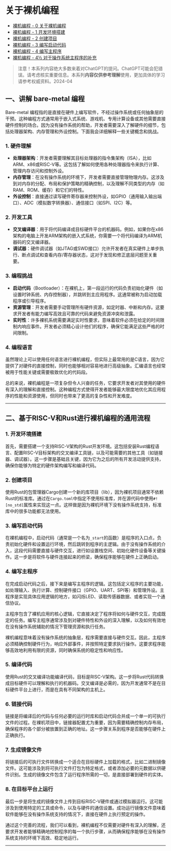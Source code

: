 # 关于裸机编程

- [裸机编程 - 0 关于裸机编程](0-About-bare-metal-programming)
- [裸机编程 - 1 开发环境搭建](1-Development-environment-setup)
- [裸机编程 - 2 创建项目](2-Create-project)
- [裸机编程 - 3 编写启动代码](3-Writing-boot-code)
- [裸机编程 - 4 编写主程序](4-Writing-the-main-program)
- [裸机编程 - 4½ 对于操作系统主程序的补充](4½-Supplement-for-the-main-program-of-operating-systems)

> 注意！本系列内容绝大多数来着对ChatGPT的提问。ChatGPT可能会犯错误。请考虑核实重要信息。本系列**内容仅供参考理解**使用，更加具体的学习请参考权威资料。2024-04

## 一、讲解 bare-metal 编程

Bare-metal 编程指的是直接在硬件上编写软件，不经过操作系统或任何抽象层的干预。这种编程方式通常用于嵌入式系统、游戏机、专用计算设备或其他需要直接硬件控制的场合。因为没有操作系统的帮助，开发者需要深入了解硬件的细节，包括处理器架构、内存管理和外设控制。下面我会详细解释一些关键概念和挑战。

### 1. 硬件理解

- **处理器架构**：开发者需要理解其目标处理器的指令集架构（ISA），比如ARM、x86或RISC-V等。这包括了解如何使用各种处理器指令来执行计算、管理内存访问和控制外设。
- **内存管理**：在没有操作系统的环境下，开发者需要直接管理物理内存。这涉及到对内存的分配、布局和保护策略的精确控制，以及理解不同类型的内存（如RAM、ROM、缓存）和它们的特性。
- **外设控制**：直接通过读写硬件寄存器来控制外设，如GPIO（通用输入输出端口）、ADC（模拟数字转换器）、通信接口（如SPI、I2C）等。

### 2. 开发工具

- **交叉编译器**：用于将代码编译成目标硬件平台的机器码。例如，如果你在x86架构的电脑上开发ARM架构的嵌入式系统，你需要一个将代码编译为ARM机器码的交叉编译器。
- **调试器**：硬件调试器（如JTAG或SWD接口）允许开发者在真实硬件上单步执行、断点调试和查看内存/寄存器状态，这对于发现和修正底层问题至关重要。

### 3. 编程挑战

- **启动代码**（Bootloader）：在裸机上，第一段运行的代码负责初始化硬件（如设置时钟系统、内存控制器），并跳转到主应用程序。这通常被称为启动加载程序或引导程序。
- **资源管理**：开发者需要手动管理所有硬件资源，如定时器、中断和内存。这要求开发者有能力编写高效且可靠的代码来避免资源冲突和泄露。
- **实时性**：许多裸机系统需要满足实时性要求，意味着软件必须在给定的时间限制内响应事件。开发者必须精心设计他们的程序，确保它能满足这些严格的时间限制。

### 4. 编程语言

虽然理论上可以使用任何语言进行裸机编程，但实际上最常用的是C语言，因为它提供了对硬件的直接控制，同时也能够相对容易地进行高级抽象。汇编语言也经常被用于性能关键或需要极致优化的代码段。

总的来说，裸机编程是一项复杂但令人兴奋的任务，它要求开发者对其使用的硬件有深入的理解和直接控制。这种编程方式使得开发者能够最大限度地优化其应用程序的性能和资源使用，但同时也带来了更高的复杂性和开发难度。

---

## 二、基于RISC-V和Rust进行裸机编程的通用流程

### 1. 开发环境搭建

首先，需要搭建一个支持RISC-V架构的Rust开发环境。这包括安装Rust编程语言、配置RISC-V目标架构的交叉编译工具链，以及可能需要的其他工具（如链接器、调试器）。这一步骤是基础且关键，因为它为之后的所有开发活动提供支持，确保你能够为特定的硬件架构编写和编译代码。

### 2. 创建项目

使用Rust的包管理器Cargo创建一个新的库项目（lib），因为裸机项目通常不依赖Rust的标准库。通过在`Cargo.toml`中指定不使用标准库，并在源代码中使用`#![no_std]`属性来实现这一点。这样做是因为裸机环境下没有操作系统支持，标准库中的很多功能都无法使用。

### 3. 编写启动代码

在裸机编程中，启动代码（通常是一个名为`_start`的函数）是程序的入口点，负责初始化硬件和设置运行环境，然后跳转到程序的主逻辑。由于没有操作系统的介入，这段代码需要直接与硬件交互，进行如设置栈空间、初始化硬件设备等关键操作。这一步是将软件与硬件连接起来的桥梁，确保程序能够在硬件上正确启动。

### 4. 编写主程序

在完成启动代码之后，接下来是编写主程序的逻辑。这包括定义程序的主要功能，如处理输入、执行计算、控制硬件接口（GPIO、UART、SPI等）和管理外设。主程序是实现具体应用逻辑的地方，如闪烁LED、读取传感器数据、或者实现一个通信协议。

主程序包含了裸机应用的核心逻辑，它直接决定了程序将如何与硬件交互，完成既定的任务。编写主程序通常涉及到对硬件特性和外设的深入理解，以及如何有效地在没有操作系统辅助的情况下管理资源和执行任务。

裸机编程意味着没有操作系统的抽象层，程序需要直接与硬件交互。因此，主程序必须精确控制硬件行为，响应外部事件，并按照特定要求执行操作。这要求程序能够高效地利用有限的资源，同时确保系统的稳定性和响应性。

### 5. 编译代码

使用Rust的交叉编译功能编译代码，目标是RISC-V架构。这一步将Rust代码转换成目标硬件可以理解和执行的机器码。交叉编译是必需的，因为开发通常不是在目标硬件平台上进行，而是在具有不同架构的主机上。

### 6. 链接代码

链接是将编译后的代码与任何必要的运行时库和启动代码合并成一个单一的可执行文件的过程。在裸机项目中，链接器配置尤为重要，因为需要精确控制内存布局，确保程序的各个部分被放置到正确的地址。这一步骤关系到程序是否能够在硬件上正确执行。

### 7. 生成镜像文件

将链接后的可执行文件转换成一个适合在目标硬件上加载的格式，比如二进制镜像文件。这可能涉及到将可执行文件打包为特定格式，或者添加必要的元数据以供硬件识别。生成的镜像文件包含了运行程序所需的一切，是直接部署到硬件的实体。

### 8. 在目标平台上运行

最后一步是将生成的镜像文件上传到目标RISC-V硬件或通过模拟器运行。这可能涉及到使用特定的工具或命令，以及与硬件的通信设置。成功运行镜像文件意味着软件能够在没有操作系统支持的情况下，直接在硬件上执行预定的操作。

通过这个完善的流程，我们可以看到，裸机编程不仅需要对硬件有深入的理解，还要求开发者能够精确地控制程序的每一个执行步骤，从而确保程序能够在没有操作系统支持的环境下高效、稳定地运行。

---
